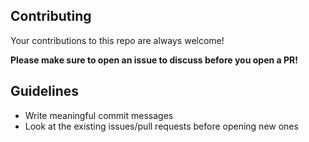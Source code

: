 ## Contributing
Your contributions to this repo are always welcome!

**Please make sure to open an issue to discuss before you open a PR!**

## Guidelines
   - Write meaningful commit messages
   - Look at the existing issues/pull requests before opening new ones